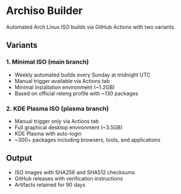 # Archiso Builder

Automated Arch Linux ISO builds via GitHub Actions with two variants.

## Variants

### 1. Minimal ISO (main branch)
- Weekly automated builds every Sunday at midnight UTC
- Manual trigger available via Actions tab
- Minimal installation environment (~1.2GB)
- Based on official releng profile with ~130 packages

### 2. KDE Plasma ISO (plasma branch)
- Manual trigger only via Actions tab
- Full graphical desktop environment (~3.5GB)
- KDE Plasma with auto-login
- ~300+ packages including browsers, tools, and applications

## Output

- ISO images with SHA256 and SHA512 checksums
- GitHub releases with verification instructions
- Artifacts retained for 90 days
